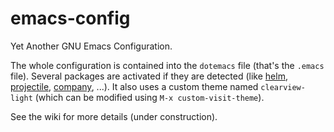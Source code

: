 # emacs-config
Yet Another GNU Emacs Configuration.

The whole configuration is contained into the `dotemacs` file (that's
the `.emacs` file). Several packages are activated if they are detected
(like [helm](https://github.com/emacs-helm/helm), [projectile](https://github.com/bbatsov/projectile), [company](https://github.com/company-mode/company-mode), ...). It also uses a custom theme
named `clearview-light` (which can be modified using `M-x custom-visit-theme`).

See the wiki for more details (under construction).

